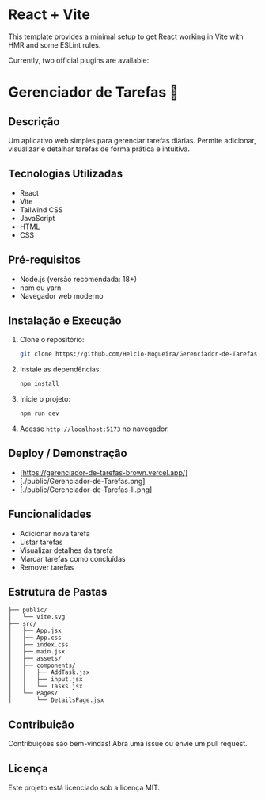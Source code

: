 # React + Vite

This template provides a minimal setup to get React working in Vite with HMR and some ESLint rules.

Currently, two official plugins are available:

# Gerenciador de Tarefas 📝

## Descrição

Um aplicativo web simples para gerenciar tarefas diárias. Permite adicionar, visualizar e detalhar tarefas de forma prática e intuitiva.

## Tecnologias Utilizadas

- React
- Vite
- Tailwind CSS
- JavaScript
- HTML
- CSS

## Pré-requisitos

- Node.js (versão recomendada: 18+)
- npm ou yarn
- Navegador web moderno

## Instalação e Execução

1. Clone o repositório:
   ```bash
   git clone https://github.com/Helcio-Nogueira/Gerenciador-de-Tarefas.git
   ```
2. Instale as dependências:
   ```bash
   npm install
   ```
3. Inicie o projeto:
   ```bash
   npm run dev
   ```
4. Acesse `http://localhost:5173` no navegador.

## Deploy / Demonstração

- [https://gerenciador-de-tarefas-brown.vercel.app/]
- [./public/Gerenciador-de-Tarefas.png]
- [./public/Gerenciador-de-Tarefas-II.png]

## Funcionalidades

- Adicionar nova tarefa
- Listar tarefas
- Visualizar detalhes da tarefa
- Marcar tarefas como concluídas
- Remover tarefas

## Estrutura de Pastas

```
├── public/
│   └── vite.svg
├── src/
│   ├── App.jsx
│   ├── App.css
│   ├── index.css
│   ├── main.jsx
│   ├── assets/
│   ├── components/
│   │   ├── AddTask.jsx
│   │   ├── input.jsx
│   │   └── Tasks.jsx
│   └── Pages/
│       └── DetailsPage.jsx
```

## Contribuição

Contribuições são bem-vindas! Abra uma issue ou envie um pull request.

## Licença

Este projeto está licenciado sob a licença MIT.
